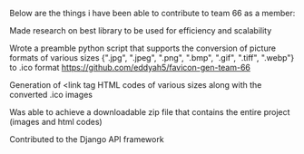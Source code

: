 Below are the things i have been able to contribute to team 66 as a member:

Made research on best library to be used for efficiency and scalability

Wrote a preamble python script that supports the conversion of picture formats of various sizes {".jpg", ".jpeg", ".png", ".bmp", ".gif", ".tiff", ".webp"} to .ico format
https://github.com/eddyah5/favicon-gen-team-66

Generation of <link tag HTML codes of various sizes along with the converted .ico images

Was able to achieve a downloadable zip file that contains the entire project (images and html codes)

Contributed to the Django API framework
